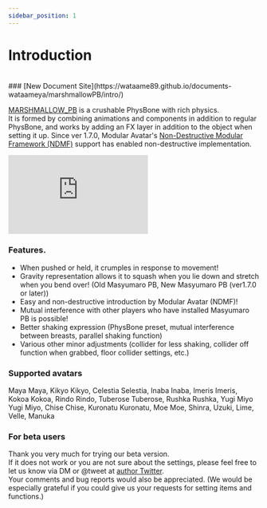```yaml
---
sidebar_position: 1
---
```


# Introduction

<br/>
### [New Document Site](https://wataame89.github.io/documents-wataameya/marshmallowPB/intro/)
<br/>

[MARSHMALLOW_PB](https://wataame89.booth.pm/items/4511536) is a crushable PhysBone with rich physics.  
It is formed by combining animations and components in addition to regular PhysBone, and works by adding an FX layer in addition to the object when setting it up.
Since ver 1.7.0, Modular Avatar's [Non-Destructive Modular Framework (NDMF)](https://github.com/bdunderscore/ndmf) support has enabled non-destructive implementation.

<iframe width="280" height="158" src="https://www.youtube.com/embed/-AnCXOb0zwA?si=9nIYCs1nau9X5sWb?rel=0" title="YouTube video player" frameBorder="0" allow="accelerometer; autoplay; clipboard-write; encrypted-media; gyroscope; picture-in-picture; web-share" allowFullScreen></iframe>

### Features.

- When pushed or held, it crumples in response to movement!
- Gravity representation allows it to squash when you lie down and stretch when you bend over! (Old Masyumaro PB, New Masyumaro PB (ver1.7.0 or later))
- Easy and non-destructive introduction by Modular Avatar (NDMF)!
- Mutual interference with other players who have installed Masyumaro PB is possible!
- Better shaking expression (PhysBone preset, mutual interference between breasts, parallel shaking function)
- Various other minor adjustments (collider for less shaking, collider off function when grabbed, floor collider settings, etc.)

### Supported avatars

Maya Maya, Kikyo Kikyo, Celestia Selestia, Inaba Inaba, Imeris Imeris, Kokoa Kokoa, Rindo Rindo, Tuberose Tuberose, Rushka Rushka, Yugi Miyo Yugi Miyo, Chise Chise, Kuronatu Kuronatu, Moe Moe, Shinra, Uzuki, Lime, Velle, Manuka

### For beta users

Thank you very much for trying our beta version.  
If it does not work or you are not sure about the settings, please feel free to let us know via DM or @tweet at [author Twitter](https://twitter.com/wataameya_vr).  
Your comments and bug reports would also be appreciated. (We would be especially grateful if you could give us your requests for setting items and functions.)
